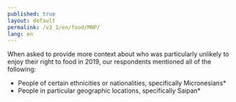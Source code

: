 ```yaml
---
published: true
layout: default
permalink: /v3_1/en/food/MNP/
lang: en
---
```

When asked to provide more context about who was particularly unlikely to enjoy their right to food in 2019, our respondents mentioned all of the following:

-	People of certain ethnicities or nationalities, specifically Micronesians*
-	People in particular geographic locations, specifically Saipan*
